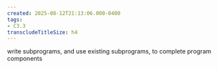 ```yaml
---
created: 2025-08-12T21:13:06.000-0400
tags:
- C3.3
transcludeTitleSize: h4
---
```


write subprograms, and use existing subprograms, to complete program components